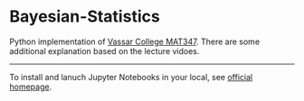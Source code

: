 # Bayesian-Statistics
Python implementation of [Vassar College MAT347](https://github.com/alanskye/Undergrad-Bayesian-Course.git). There are some additional explanation based on the lecture vidoes.

---
To install and lanuch Jupyter Notebooks in your local, see [official homepage](https://jupyter.org/install).
